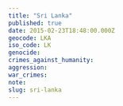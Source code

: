 ```yaml
---
title: "Sri Lanka"
published: true
date: 2015-02-23T18:48:00.000Z
geocode: LKA
iso_code: LK
genocide:
crimes_against_humanity:
aggression:
war_crimes:
note:
slug: sri-lanka
---
```

